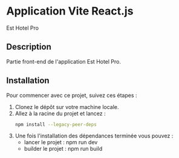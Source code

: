 # Application Vite React.js

Est Hotel Pro

## Description

Partie front-end de l'application Est Hotel Pro.

## Installation

Pour commencer avec ce projet, suivez ces étapes :

1. Clonez le dépôt sur votre machine locale.
2. Allez à la racine du projet et lancez :
   ```bash
   npm install --legacy-peer-deps
   ```
3. Une fois l'installation des dépendances terminée vous pouvez :
   - lancer le projet : npm run dev
   - builder le projet : npm run build
